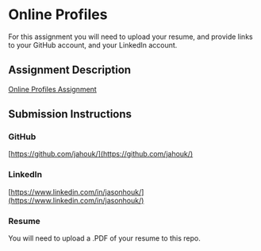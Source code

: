 # Online Profiles
For this assignment you will need to upload your resume, and provide links to your GitHub account, and your LinkedIn account.

## Assignment Description
[Online Profiles Assignment](https://education.launchcode.org/liftoff/assignments/online-profiles/)

## Submission Instructions

### GitHub
[https://github.com/jahouk/](https://github.com/jahouk/)

### LinkedIn
[https://www.linkedin.com/in/jasonhouk/](https://www.linkedin.com/in/jasonhouk/)

### Resume
You will need to upload a .PDF of your resume to this repo.
